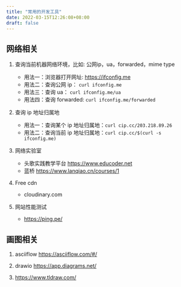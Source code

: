 ```yaml
---
title: "常用的开发工具"
date: 2022-03-15T12:26:08+08:00
draft: false 
---
```

## 网络相关
1. 查询当前机器网络环境，比如: 公网ip，ua，forwarded，mime type
   * 用法一：浏览器打开网址: https://ifconfig.me
   * 用法二：查询公网 ip： `curl ifconfig.me`
   * 用法三：查询 ua： `curl ifconfig.me/ua`
   * 用法四：查询 forwarded: `curl ifconfig.me/forwarded`

2. 查询 ip 地址归属地
   * 用法一：查询某个 ip 地址归属地：`curl cip.cc/203.218.89.26`
   * 用法二：查询当前 ip 地址归属地：`curl cip.cc/$(curl -s ifconfig.me)`

3. 网络实验室
   * 头歌实践教学平台 https://www.educoder.net
   * 蓝桥 https://www.lanqiao.cn/courses/1

4. Free cdn  
   * cloudinary.com
   
5. 网站性能测试
   * https://ping.pe/


## 画图相关
1. asciiflow
   https://asciiflow.com/#/
2. drawio
   https://app.diagrams.net/

3. https://www.tldraw.com/

